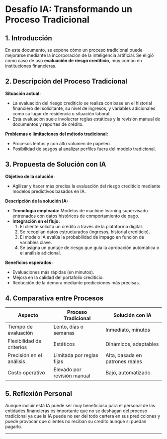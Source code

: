 # Desafío IA: Transformando un Proceso Tradicional

## 1. Introducción

En este documento, se expone cómo un proceso tradicional puede mejorarse mediante la incorporación de la inteligencia artificial. Se eligió como caso de uso **evaluación de riesgo crediticio**, muy común en instituciones financieras.

## 2. Descripción del Proceso Tradicional

**Situación actual:**  
- La evaluación del riesgo crediticio se realiza con base en el historial financiero del solicitante, su nivel de ingresos, y variables adicionales como su lugar de residencia o situación laboral.  
- Esta evaluación suele involucrar reglas estáticas y la revisión manual de documentos y reportes de crédito.

**Problemas o limitaciones del método tradicional:**  
- Procesos lentos y con alto volumen de papeleo.
- Posibilidad de sesgos al analizar perfiles fuera del modelo tradicional.

## 3. Propuesta de Solución con IA

**Objetivo de la solución:**  
- Agilizar y hacer más precisa la evaluación del riesgo crediticio mediante modelos predictivos basados en IA.

**Descripción de la solución IA:**  
- **Tecnología empleada:** Modelos de machine learning supervisado entrenados con datos históricos de comportamiento de pago.  
- **Integración en el flujo:**
  1. El cliente solicita un crédito a través de la plataforma digital.
  2. Se recopilan datos estructurados (ingresos, historial crediticio).
  3. El modelo IA evalúa la probabilidad de impago en función de variables clave.
  4. Se asigna un puntaje de riesgo que guía la aprobación automática o el análisis adicional.

**Beneficios esperados:**  
- Evaluaciones más rápidas (en minutos).
- Mejora en la calidad del portafolio crediticio.  
- Reducción de la demora mediante predicciones más precisas.

## 4. Comparativa entre Procesos

| Aspecto                    | Proceso Tradicional                     | Solución con IA                               |
|----------------------------|-----------------------------------------|-----------------------------------------------|
| Tiempo de evaluación       | Lento, días o semanas                   | Inmediato, minutos                            |
| Flexibilidad de criterios  | Estáticos                               | Dinámicos, adaptables                         |
| Precisión en el análisis   | Limitada por reglas fijas               | Alta, basada en patrones reales               |
| Costo operativo            | Elevado por revisión manual             | Bajo, automatizado                            |

## 5. Reflexión Personal

Aunque incluir está IA puede ser muy beneficioso para el personal de las entidades financieras es importante que no se deshagan del proceso tradicional ya que la IA puede no ser del todo certera en sus predicciones y puede provocar que clientes no reciban su credito aunque si puedan pagarlo.

---